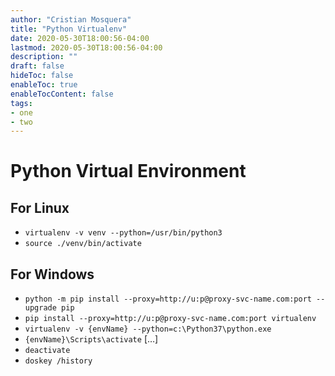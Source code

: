 ```yaml
---
author: "Cristian Mosquera"
title: "Python Virtualenv"
date: 2020-05-30T18:00:56-04:00
lastmod: 2020-05-30T18:00:56-04:00
description: ""
draft: false
hideToc: false
enableToc: true
enableTocContent: false
tags: 
- one
- two
---
```


# Python Virtual Environment

## For Linux
* `virtualenv -v venv --python=/usr/bin/python3`
* `source ./venv/bin/activate`

## For Windows

* `python -m pip install --proxy=http://u:p@proxy-svc-name.com:port --upgrade pip`
* `pip install --proxy=http://u:p@proxy-svc-name.com:port virtualenv`
* `virtualenv -v {envName} --python=c:\Python37\python.exe`
* `{envName}\Scripts\activate`
[…]
* `deactivate`
* `doskey /history`